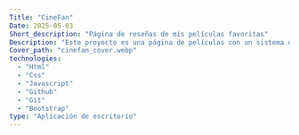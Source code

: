 ```yaml
---
Title: "CineFan"
Date: 2025-05-03
Short_description: "Página de reseñas de mis películas favoritas"
Description: "Este proyecto es una página de películas con un sistema de reseñas, en el cual utilice.."
Cover_path: "cinefan_cover.webp"
technologies:
  - "Html"
  - "Css"
  - "Javascript"
  - "Github"
  - "Git"
  - "Bootstrap"
type: "Aplicación de escritorio"
---
```

